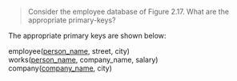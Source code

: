 > Consider the employee database of Figure 2.17. What are the appropriate
> primary-keys? 

The appropriate primary keys are shown below: 

employee(<u>person_name</u>, street, city) <br>
works(<u>person_name</u>, company_name, salary) <br>
company(<u>company_name</u>, city)

